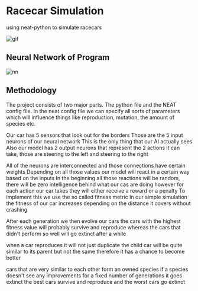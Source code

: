 # Racecar Simulation 

using neat-python to simulate racecars

![gif](https://user-images.githubusercontent.com/82214133/140673101-f5a3d1a7-07d0-43b3-a908-56244252ce55.gif)

## Neural Network of Program
![nn](https://user-images.githubusercontent.com/82214133/140673474-1be93655-a175-4aa6-b3ac-9cb0d12692c8.jpg)

## Methodology
The project consists of two major parts. 
The python file 
and the NEAT config file.
In the neat config file we can specify all sorts of parameters which will influence things like reproduction, mutation, the amount of species etc.

Our car has 5 sensors that look out for the borders
Those are the 5 input neurons of our neural network
This is the only thing that our AI actually sees
Also our model has 2 output neurons that represent the 2 actions it can take, those are steering to the left and steering to the right

All of the neurons are interconnected and those connections have certain weights
Depending on all those values our model will react in a certain way based on the inputs
In the beginning all those reactions will be random, there will be zero intelligence behind what our cas are doing
however for each action our car takes they will either receive a reward or a penalty
To implement this we use the so called fitness metric
In our simple simulation the fitness of our car increases depending on the distance it 
covers without crashing

After each generation we then evolve our cars
the cars with the highest fitness value will probably survive and reproduce
whereas the cars that didn't perform so well will go extinct after a while

when a car reproduces it will not just duplicate the child car will be quite similar to its parent but not the same therefore it has a chance to become better

cars that are very similar to each other form an owned species
if a species doesn't see any improvements for a fixed number of generations it goes extinct
the best cars survive and reproduce and the worst cars go extinct
